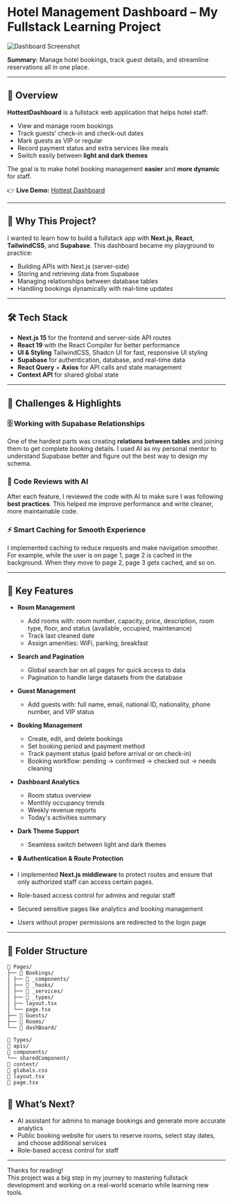 # Hotel Management Dashboard – My Fullstack Learning Project

![Dashboard Screenshot](https://github.com/user-attachments/assets/627da6bf-2bf3-438f-885a-e0f3b4292f0c)

**Summary:** Manage hotel bookings, track guest details, and streamline reservations all in one place.

---

## 🎯 Overview

**HottestDashboard** is a fullstack web application that helps hotel staff:

- View and manage room bookings
- Track guests’ check-in and check-out dates
- Mark guests as VIP or regular
- Record payment status and extra services like meals
- Switch easily between **light and dark themes**

The goal is to make hotel booking management **easier** and **more dynamic** for staff.

👉 **Live Demo:** [Hottest Dashboard](https://hottest-dashboard.vercel.app/dashBoard)

---

## 🧪 Why This Project?

I wanted to learn how to build a fullstack app with **Next.js**, **React**, **TailwindCSS**, and **Supabase**.
This dashboard became my playground to practice:

- Building APIs with Next.js (server-side)
- Storing and retrieving data from Supabase
- Managing relationships between database tables
- Handling bookings dynamically with real-time updates

---

## 🛠 Tech Stack

- **Next.js 15** for the frontend and server-side API routes
- **React 19** with the React Compiler for better performance
- **UI & Styling** TailwindCSS, Shadcn UI for fast, responsive UI styling
- **Supabase** for authentication, database, and real-time data
- **React Query** + **Axios** for API calls and state management
- **Context API** for shared global state

---

## 🧩 Challenges & Highlights

### 🗄️ Working with Supabase Relationships

One of the hardest parts was creating **relations between tables** and joining them to get complete booking details.
I used AI as my personal mentor to understand Supabase better and figure out the best way to design my schema.

### 📝 Code Reviews with AI

After each feature, I reviewed the code with AI to make sure I was following **best practices**.
This helped me improve performance and write cleaner, more maintainable code.

### ⚡ Smart Caching for Smooth Experience

I implemented caching to reduce requests and make navigation smoother.
For example, while the user is on page 1, page 2 is cached in the background.
When they move to page 2, page 3 gets cached, and so on.

---

## 🚀 Key Features

- **Room Management**

  - Add rooms with: room number, capacity, price, description, room type, floor, and status (available, occupied, maintenance)
  - Track last cleaned date
  - Assign amenities: WiFi, parking, breakfast

- **Search and Pagination**

  - Global search bar on all pages for quick access to data
  - Pagination to handle large datasets from the database

- **Guest Management**

  - Add guests with: full name, email, national ID, nationality, phone number, and VIP status

- **Booking Management**

  - Create, edit, and delete bookings
  - Set booking period and payment method
  - Track payment status (paid before arrival or on check-in)
  - Booking workflow: pending → confirmed → checked out → needs cleaning

- **Dashboard Analytics**

  - Room status overview
  - Monthly occupancy trends
  - Weekly revenue reports
  - Today's activities summary

- **Dark Theme Support**

  - Seamless switch between light and dark themes

- **🔒 Authentication & Route Protection**

- I implemented **Next.js middleware** to protect routes and ensure that only authorized staff can access certain pages.

- Role-based access control for admins and regular staff
- Secured sensitive pages like analytics and booking management
- Users without proper permissions are redirected to the login page

---
## 📂 Folder Structure
```
📁 Pages/
├── 📁 Bookings/
│ ├── 📁 _components/
│ ├── 📁 _hooks/
│ ├── 📁 _services/
│ ├── 📁 _types/
│ ├── layout.tsx
│ └── page.tsx
├── 📁 Guests/
├── 📁 Rooms/
└── 📁 dashBoard/

📁 Types/
📁 apis/
📁 components/
└── sharedComponent/
📁 context/
🎨 globals.css
📄 layout.tsx
📄 page.tsx
```
## 🔮 What’s Next?

- AI assistant for admins to manage bookings and generate more accurate analytics  
- Public booking website for users to reserve rooms, select stay dates, and choose additional services  
- Role-based access control for staff  

---

Thanks for reading!  
This project was a big step in my journey to mastering fullstack development and working on a real-world scenario while learning new tools.
